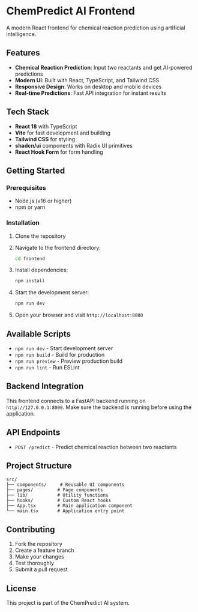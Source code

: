 # ChemPredict AI Frontend

A modern React frontend for chemical reaction prediction using artificial intelligence.

## Features

- **Chemical Reaction Prediction**: Input two reactants and get AI-powered predictions
- **Modern UI**: Built with React, TypeScript, and Tailwind CSS
- **Responsive Design**: Works on desktop and mobile devices
- **Real-time Predictions**: Fast API integration for instant results

## Tech Stack

- **React 18** with TypeScript
- **Vite** for fast development and building
- **Tailwind CSS** for styling
- **shadcn/ui** components with Radix UI primitives
- **React Hook Form** for form handling

## Getting Started

### Prerequisites

- Node.js (v16 or higher)
- npm or yarn

### Installation

1. Clone the repository
2. Navigate to the frontend directory:
   ```bash
   cd frontend
   ```

3. Install dependencies:
   ```bash
   npm install
   ```

4. Start the development server:
   ```bash
   npm run dev
   ```

5. Open your browser and visit `http://localhost:8080`

## Available Scripts

- `npm run dev` - Start development server
- `npm run build` - Build for production
- `npm run preview` - Preview production build
- `npm run lint` - Run ESLint

## Backend Integration

This frontend connects to a FastAPI backend running on `http://127.0.0.1:8000`. Make sure the backend is running before using the application.

## API Endpoints

- `POST /predict` - Predict chemical reaction between two reactants

## Project Structure

```
src/
├── components/     # Reusable UI components
├── pages/         # Page components
├── lib/           # Utility functions
├── hooks/         # Custom React hooks
├── App.tsx        # Main application component
└── main.tsx       # Application entry point
```

## Contributing

1. Fork the repository
2. Create a feature branch
3. Make your changes
4. Test thoroughly
5. Submit a pull request

## License

This project is part of the ChemPredict AI system.